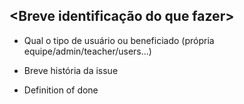 ## <Breve identificação do que fazer>

- Qual o tipo de usuário ou beneficiado (própria equipe/admin/teacher/users...)

- Breve história da issue

- Definition of done
